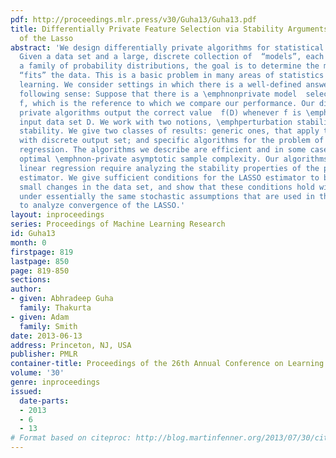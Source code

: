 ```yaml
---
pdf: http://proceedings.mlr.press/v30/Guha13/Guha13.pdf
title: Differentially Private Feature Selection via Stability Arguments, and the Robustness
  of the Lasso
abstract: 'We design differentially private algorithms for statistical model selection.
  Given a data set and a large, discrete collection of  “models”, each of which is
  a family of probability distributions, the goal is to determine the model that best
  “fits” the data. This is a basic problem in many areas of statistics and machine
  learning. We consider settings in which there is a well-defined answer, in  the
  following sense: Suppose that there is a \emphnonprivate model  selection procedure
  f, which is the reference to which we compare our performance. Our differentially
  private algorithms output the correct value  f(D) whenever f is \emphstable on the
  input data set D. We work with two notions, \emphperturbation stability and \emphsub-sampling
  stability. We give two classes of results: generic ones, that apply to any function
  with discrete output set; and specific algorithms for the problem of sparse linear
  regression. The algorithms we describe are efficient and in some cases match the
  optimal \emphnon-private asymptotic sample complexity. Our algorithms for sparse
  linear regression require analyzing the stability properties of the popular LASSO
  estimator. We give sufficient conditions for the LASSO estimator to be robust to
  small changes in the data set, and show that these conditions hold with high probability
  under essentially the same stochastic assumptions that are used in the literature
  to analyze convergence of the LASSO.'
layout: inproceedings
series: Proceedings of Machine Learning Research
id: Guha13
month: 0
firstpage: 819
lastpage: 850
page: 819-850
sections: 
author:
- given: Abhradeep Guha
  family: Thakurta
- given: Adam
  family: Smith
date: 2013-06-13
address: Princeton, NJ, USA
publisher: PMLR
container-title: Proceedings of the 26th Annual Conference on Learning Theory
volume: '30'
genre: inproceedings
issued:
  date-parts:
  - 2013
  - 6
  - 13
# Format based on citeproc: http://blog.martinfenner.org/2013/07/30/citeproc-yaml-for-bibliographies/
---
```

